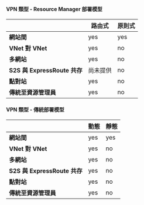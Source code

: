 #### VPN 類型 - Resource Manager 部署模型

| | **路由式** | **原則式** |
|-----------------------------------|--------------------|------------------|
| **網站間** | yes | yes |
| **VNet 對 VNet** | yes | no |
| **多網站** | yes | no |
| **S2S 與 ExpressRoute 共存** | 尚未提供 | no |
| **點對站** | yes | no |
| **傳統至資源管理員** | yes | no |


#### VPN 類型 - 傳統部署模型


| | **動態** | **靜態** |
|---------------------------------------------|--------------------|--------------|
| **網站間** | yes | yes |
| **VNet 對 VNet** | yes | no |
| **多網站** | yes | no |
| **S2S 與 ExpressRoute 共存** | yes | no |
| **點對站** | yes | no |
| **傳統至資源管理員** | yes | no |

<!---HONumber=AcomDC_0406_2016-->